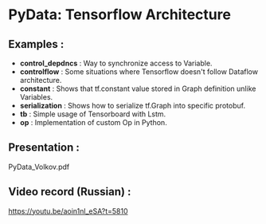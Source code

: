 # PyData: Tensorflow Architecture

## Examples :
* **control_depdncs** : Way to synchronize access to Variable.
* **controlflow** : Some situations where Tensorflow doesn't follow Dataflow architecture.
* **constant** : Shows that tf.constant value stored in Graph definition unlike Variables.
* **serialization** : Shows how to serialize tf.Graph into specific protobuf.
* **tb** : Simple usage of Tensorboard with Lstm.
* **op** : Implementation of custom Op in Python.

## Presentation : 
PyData_Volkov.pdf

## Video record (Russian) :
https://youtu.be/aoin1nl_eSA?t=5810
